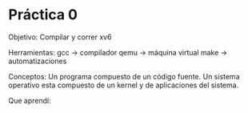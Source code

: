 # Práctica 0

Objetivo: 
Compilar y correr xv6

Herramientas:
gcc -> compilador
qemu -> máquina virtual
make -> automatizaciones

Conceptos: 
Un programa compuesto de un código fuente.
Un sistema operativo esta compuesto de un kernel y de aplicaciones del sistema.

Que aprendí:
